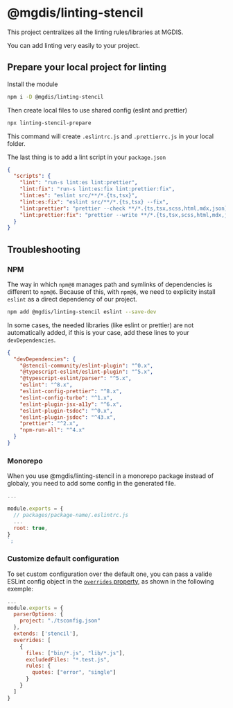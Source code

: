 # @mgdis/linting-stencil

This project centralizes all the linting rules/libraries at MGDIS.

You can add linting very easily to your project.

## Prepare your local project for linting

Install the module

```sh
npm i -D @mgdis/linting-stencil
```

Then create local files to use shared config (eslint and prettier)

```sh
npx linting-stencil-prepare
```

This command will create `.eslintrc.js` and `.prettierrc.js` in your local folder.

The last thing is to add a lint script in your `package.json`

```json
{
  "scripts": {
    "lint": "run-s lint:es lint:prettier",
    "lint:fix": "run-s lint:es:fix lint:prettier:fix",
    "lint:es": "eslint src/**/*.{ts,tsx}",
    "lint:es:fix": "eslint src/**/*.{ts,tsx} --fix",
    "lint:prettier": "prettier --check **/*.{ts,tsx,scss,html,mdx,json}",
    "lint:prettier:fix": "prettier --write **/*.{ts,tsx,scss,html,mdx,json}"
  }
}
```

## Troubleshooting

### NPM

The way in which `npm@8` manages path and symlinks of dependencies is different to `npm@6`. Because of this, with `npm@6`, we need to explicity install `eslint` as a direct dependency of our project.

```sh
npm add @mgdis/linting-stencil eslint --save-dev
```

In some cases, the needed libraries (like eslint or prettier) are not automatically added, if this is your case, add these lines to your `devDependencies`.

```json
{
  "devDependencies": {
    "@stencil-community/eslint-plugin": "^0.x",
    "@typescript-eslint/eslint-plugin": "^5.x",
    "@typescript-eslint/parser": "^5.x",
    "eslint": "^8.x",
    "eslint-config-prettier": "^8.x",
    "eslint-config-turbo": "^1.x",
    "eslint-plugin-jsx-a11y": "^6.x",
    "eslint-plugin-tsdoc": "^0.x",
    "eslint-plugin-jsdoc": "^43.x",
    "prettier": "^2.x",
    "npm-run-all": "^4.x"
  }
}
```

### Monorepo

When you use @mgdis/linting-stencil in a monorepo package instead of globaly, you need to add some config in the generated file.

```js
...

module.exports = {
  // packages/package-name/.eslintrc.js
  ...
  root: true,
}
`;
```

### Customize default configuration

To set custom configuration over the default one, you can pass a valide ESLint config object in the [`overrides` property](https://eslint.org/blog/2022/08/new-config-system-part-1/), as shown in the following exemple:

```js
...
module.exports = {
  parserOptions: {
    project: "./tsconfig.json"
  },
  extends: ['stencil'],
  overrides: [
    {
      files: ["bin/*.js", "lib/*.js"],
      excludedFiles: "*.test.js",
      rules: {
        quotes: ["error", "single"]
      }
    }
  ]
}
```
